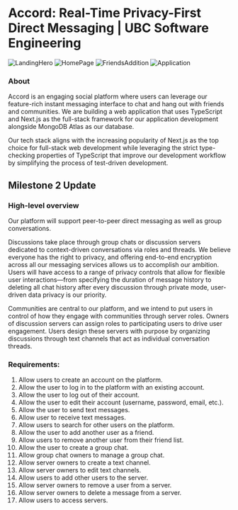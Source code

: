# Accord: Real-Time Privacy-First Direct Messaging | UBC Software Engineering

![LandingHero](https://github.com/ColinLefter/Accord/assets/68645918/e64df04b-f998-4fb2-8458-3bcbaa72fb25)
![HomePage](https://github.com/ColinLefter/Accord/assets/68645918/6604eaf7-a111-4673-90fc-c31a417cda7e)
![FriendsAddition](https://github.com/ColinLefter/Accord/assets/68645918/3b3ff3f4-c61d-43df-ab97-0010abe6be4d)
![Application](https://github.com/ColinLefter/Accord/assets/68645918/985809d1-33bf-44da-a901-6bb526ba8b95)

### About

Accord is an engaging social platform where users can leverage our feature-rich instant
messaging interface to chat and hang out with friends and communities. We are building a web application that uses TypeScript and Next.js
as the full-stack framework for our application development alongside MongoDB Atlas as our database.

Our tech stack aligns with the increasing popularity of Next.js as the top choice
for full-stack web development while leveraging the strict type-checking properties of
TypeScript that improve our development workflow by simplifying the process of
test-driven development.

## Milestone 2 Update

### High-level overview

Our platform will support peer-to-peer direct messaging as well as group conversations.

Discussions take place through group chats or discussion servers dedicated to
context-driven conversations via roles and threads. We believe everyone has the right to
privacy, and offering end-to-end encryption across all our messaging services allows us to
accomplish our ambition. Users will have access to a range of privacy controls that allow for
flexible user interactions—from specifying the duration of message history to deleting all
chat history after every discussion through private mode, user-driven data privacy is our
priority.

Communities are central to our platform, and we intend to put users in control of how they
engage with communities through server roles. Owners of discussion servers can assign
roles to participating users to drive user engagement. Users design these servers with
purpose by organizing discussions through text channels that act as individual conversation
threads.

### Requirements:
1. Allow users to create an account on the platform.
2. Allow the user to log in to the platform with an existing account.
3. Allow the user to log out of their account.
4. Allow the user to edit their account (username, password, email, etc.).
5. Allow the user to send text messages.
6. Allow user to receive text messages.
7. Allow users to search for other users on the platform.
8. Allow the user to add another user as a friend.
9. Allow users to remove another user from their friend list.
10. Allow the user to create a group chat.
11. Allow group chat owners to manage a group chat.
12. Allow server owners to create a text channel.
13. Allow server owners to edit text channels.
14. Allow users to add other users to the server.
15. Allow server owners to remove a user from a server.
16. Allow server owners to delete a message from a server.
17. Allow users to access servers.
